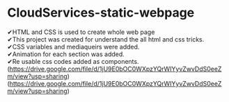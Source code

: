 # CloudServices-static-webpage<br />
✔HTML and CSS is used to create whole web page<br />
✔This project was created for understand the all html and css tricks.<br />
✔CSS variables and mediaqueirs were added.<br />
✔Animation for each section was added.<br />
✔Re usable css codes added as components.<br />
(https://drive.google.com/file/d/1jU9E0bOC0WXpzYQrWIYyvZwvDdS0eeZm/view?usp=sharing)
(https://drive.google.com/file/d/1jU9E0bOC0WXpzYQrWIYyvZwvDdS0eeZm/view?usp=sharing)
